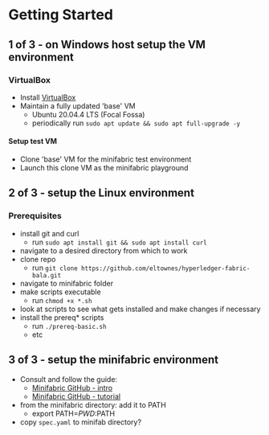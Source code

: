 # Getting Started

## 1 of 3 - on Windows host setup the VM environment

### VirtualBox
- Install [VirtualBox](https://www.virtualbox.org/)
- Maintain a fully updated 'base' VM
    - Ubuntu 20.04.4 LTS (Focal Fossa)
    - periodically run `sudo apt update && sudo apt full-upgrade -y`

#### Setup test VM
- Clone 'base' VM for the minifabric test environment
- Launch this clone VM as the minifabric playground

## 2 of 3 - setup the Linux environment

### Prerequisites
- install git and curl
    - run `sudo apt install git && sudo apt install curl`
- navigate to a desired directory from which to work
- clone repo
    - run `git clone https://github.com/eltownes/hyperledger-fabric-bala.git`
- navigate to minifabric folder
- make scripts executable
    - run `chmod +x *.sh`
- look at scripts to see what gets installed and make changes if necessary
- install the prereq* scripts
    - run `./prereq-basic.sh`
    - etc

## 3 of 3 - setup the minifabric environment

- Consult and follow the guide:
    - [Minifabric GitHub - intro](https://github.com/hyperledger-labs/minifabric)
    - [Minifabric GitHub - tutorial](https://github.com/hyperledger-labs/minifabric/blob/main/docs/README.md)
- from the minifabric directory: add it to PATH
    - export PATH=${PWD}:$PATH
- copy `spec.yaml` to minifab directory?

